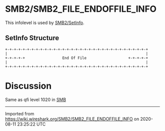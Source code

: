 # SMB2/SMB2\_FILE\_ENDOFFILE\_INFO

This infolevel is used by [SMB2/SetInfo](/SMB2/SetInfo).

## SetInfo Structure

    +-+-+-+-+-+-+-+-+-+-+-+-+-+-+-+-+-+-+-+-+-+-+-+-+-+-+-+-+-+-+-+-+
    |                                                               |
    +-+-+-+-+                 End Of File                   +-+-+-+-+
    |                                                               |
    +-+-+-+-+-+-+-+-+-+-+-+-+-+-+-+-+-+-+-+-+-+-+-+-+-+-+-+-+-+-+-+-+

# Discussion

Same as qfi level 1020 in [SMB](/SMB)

---

Imported from https://wiki.wireshark.org/SMB2/SMB2_FILE_ENDOFFILE_INFO on 2020-08-11 23:25:22 UTC

